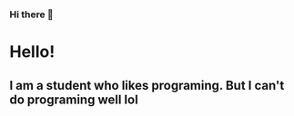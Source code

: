 ### Hi there 👋


<!DOCTYPE html>
<html lang="ko">
<head>
    <meta charset="UTF-8">
    <meta http-equiv="X-UA-Compatible" content="IE=edge">
    <meta name="viewport" content="width=device-width, initial-scale=1.0">
</head>
<body>
    <h1>Hello!</h1>
    <h2>I am a student who likes programing. But I can't do programing well lol</h2><br>

        
</body>
</html>


